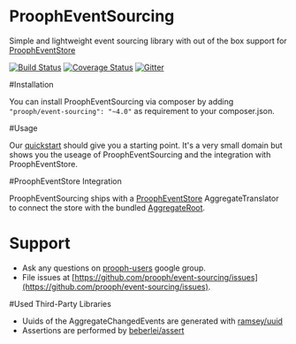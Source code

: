 ProophEventSourcing
===================

Simple and lightweight event sourcing library with out of the box support for [ProophEventStore](https://github.com/prooph/event-store)

[![Build Status](https://travis-ci.org/prooph/event-sourcing.svg?branch=master)](https://travis-ci.org/prooph/event-sourcing)
[![Coverage Status](https://img.shields.io/coveralls/prooph/event-sourcing.svg)](https://coveralls.io/r/prooph/event-sourcing?branch=master)
[![Gitter](https://badges.gitter.im/Join%20Chat.svg)](https://gitter.im/prooph/improoph)

#Installation

You can install ProophEventSourcing via composer by adding `"prooph/event-sourcing": "~4.0"` as requirement to your composer.json.

#Usage 

Our [quickstart](https://github.com/prooph/event-sourcing/blob/master/examples/quickstart.php) should give you a starting point.
It's a very small domain but shows you the useage of ProophEventSourcing and the integration with ProophEventStore.


#ProophEventStore Integration

ProophEventSourcing ships with a [ProophEventStore](https://github.com/prooph/event-store) AggregateTranslator to connect the store
with the bundled [AggregateRoot](https://github.com/prooph/event-sourcing/blob/master/src/Prooph/EventSourcing/AggregateRoot.php).

# Support

- Ask any questions on [prooph-users](https://groups.google.com/forum/?hl=de#!forum/prooph) google group.
- File issues at [https://github.com/prooph/event-sourcing/issues](https://github.com/prooph/event-sourcing/issues).

#Used Third-Party Libraries

- Uuids of the AggregateChangedEvents are generated with [ramsey/uuid](https://github.com/ramsey/uuid)
- Assertions are performed by [beberlei/assert](https://github.com/beberlei/assert)




